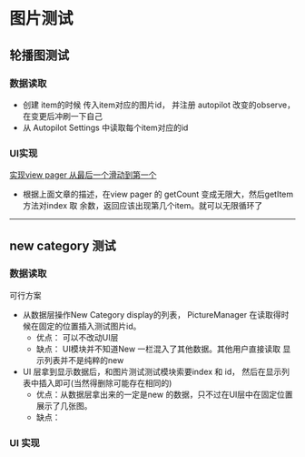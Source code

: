 # 图片测试

## 轮播图测试

### 数据读取
*  创建 item的时候 传入item对应的图片id， 并注册 autopilot 改变的observe， 在变更后冲刷一下自己
*  从 Autopilot Settings 中读取每个item对应的id


### UI实现
[实现view pager 从最后一个滑动到第一个](https://www.imooc.com/article/50942?block_id=tuijian_wz)

* 根据上面文章的描述，在view pager 的 getCount 变成无限大，然后getItem 方法对index 取 余数，返回应该出现第几个item。就可以无限循环了

------
## new category 测试

### 数据读取
可行方案
  * 从数据层操作New Category display的列表， PictureManager 在读取得时候在固定的位置插入测试图片id。
     * 优点： 可以不改动UI层
     * 缺点： UI模块并不知道New 一栏混入了其他数据。其他用户直接读取 显示列表并不是纯粹的new
  * UI 层拿到显示数据后，和图片测试测试模块索要index 和 id， 然后在显示列表中插入即可(当然得删除可能存在相同的)
    * 优点：从数据层拿出来的一定是new 的数据，只不过在UI层中在固定位置展示了几张图。
    * 缺点：

### UI 实现